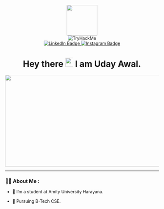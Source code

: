 <div id="header" align="center">
  <img src="https://media.giphy.com/media/M9gbBd9nbDrOTu1Mqx/giphy.gif" width="100"/>
</div>
<div align="center">
 <img src="https://tryhackme-badges.s3.amazonaws.com/udayAwal.png" alt="TryHackMe">
</div>
<div id="badges" align="center">
 <a href="https://www.linkedin.com/in/uday-awal-1023531aa">
  <img src="https://img.shields.io/badge/LinkedIn-blue?style=for-the-badge&logo=linkedin&logoColor=white" alt="LinkedIn Badge"/>
 </a>
 <a href="https://www.instagram.com/uday_awal_/">
  <img src="https://img.shields.io/badge/Instagram-purple?style=for-the-badge&logo=instagram&logoColor=white" alt="Instagram Badge"/>
 </a>
</div>
<div align="center">
  <h1>
     Hey there
    <img src="https://media.giphy.com/media/hvRJCLFzcasrR4ia7z/giphy.gif" width="25px" height="30px" />
     I am Uday Awal.
  </h1>
</div>
<div align="center">
  <img src="https://media.giphy.com/media/dWesBcTLavkZuG35MI/giphy.gif" width="600" height="300"/>
</div>

---

### :man_technologist: About Me :
- :telescope: I’m a student at Amity University Harayana.

- :seedling: Pursuing B-Tech CSE.
